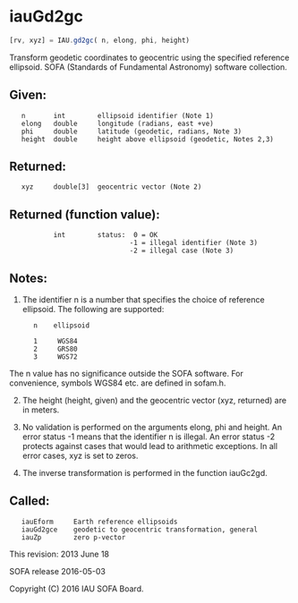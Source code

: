 # iauGd2gc

```js
[rv, xyz] = IAU.gd2gc( n, elong, phi, height)
```

Transform geodetic coordinates to geocentric using the specified
reference ellipsoid.
SOFA (Standards of Fundamental Astronomy) software collection.


## Given:
```
   n       int        ellipsoid identifier (Note 1)
   elong   double     longitude (radians, east +ve)
   phi     double     latitude (geodetic, radians, Note 3)
   height  double     height above ellipsoid (geodetic, Notes 2,3)
```

## Returned:
```
   xyz     double[3]  geocentric vector (Note 2)
```

## Returned (function value):
```
           int        status:  0 = OK
                              -1 = illegal identifier (Note 3)
                              -2 = illegal case (Note 3)
```

## Notes:

1) The identifier n is a number that specifies the choice of
   reference ellipsoid.  The following are supported:

```
      n    ellipsoid

      1     WGS84
      2     GRS80
      3     WGS72
```

   The n value has no significance outside the SOFA software.  For
   convenience, symbols WGS84 etc. are defined in sofam.h.

2) The height (height, given) and the geocentric vector (xyz,
   returned) are in meters.

3) No validation is performed on the arguments elong, phi and
   height.  An error status -1 means that the identifier n is
   illegal.  An error status -2 protects against cases that would
   lead to arithmetic exceptions.  In all error cases, xyz is set
   to zeros.

4) The inverse transformation is performed in the function iauGc2gd.

## Called:
```
   iauEform     Earth reference ellipsoids
   iauGd2gce    geodetic to geocentric transformation, general
   iauZp        zero p-vector
```

This revision:  2013 June 18

SOFA release 2016-05-03

Copyright (C) 2016 IAU SOFA Board.